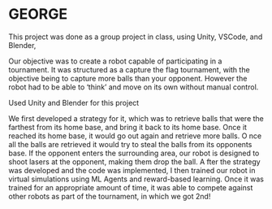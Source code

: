 # GEORGE

This project was done as a group project in class, using Unity, VSCode, and Blender,

Our objective was to create a robot capable of participating in a tournament. 
It was structured as a capture the flag tournament, with the objective being to capture more balls than your opponent. 
However the robot had to be able to ‘think’ and move on its own without manual control. 

Used Unity and Blender for this project

We first developed a strategy for it, which was to retrieve balls that were the farthest from its home base, and bring it back to its home base. 
Once it reached its home base, it would go out again and retrieve more balls. O
nce all the balls are retrieved it would try to steal the balls from its opponents base. 
If the opponent enters the surrounding area, our robot is designed to shoot lasers at the opponent, making them drop the ball. A
fter the strategy was developed and the code was implemented, I then trained our robot in virtual simulations using ML Agents and reward-based learning. 
Once it was trained for an appropriate amount of time, it was able to compete against other robots as part of the tournament, in which we got 2nd!
